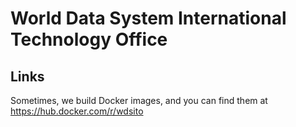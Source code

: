 # World Data System International Technology Office

## Links
Sometimes, we build Docker images, and you can find them at https://hub.docker.com/r/wdsito


